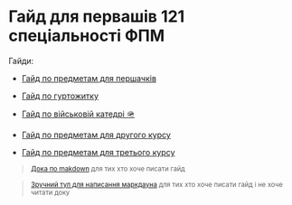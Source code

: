 # Гайд для первашів 121 спеціальності ФПМ
Гайди:

-  [Гайд по предметам для першачків](src/guides/subjects-guide.md)

-  [Гайд по гуртожитку](src/guides/dorm-guide.md)

-  [Гайд по військовій катедрі 🪖](src/guides/military-cathedra-guide.md)

-  [Гайд по предметам для другого курсу](src/guides/subjects-guide-2-year.md)

-  [Гайд по предметам для третього курсу](src/guides/subjects-guide-3-year.md)

><sub><a href="https://docs.github.com/en/get-started/writing-on-github/getting-started-with-writing-and-formatting-on-github/basic-writing-and-formatting-syntax" target="_blank">Дока по makdown</a> для тих хто хоче писати гайд<sub>

><sub><a href="https://stackedit.io/" target="_blank">Зручний тул для написання маркдауна</a> для тих хто хоче писати гайд і не хоче читати доку<sub>
